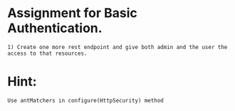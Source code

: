 # Assignment for Basic Authentication.

```
1) Create one more rest endpoint and give both admin and the user the access to that resources.
```

# Hint: 
```Use antMatchers in configure(HttpSecurity) method```
